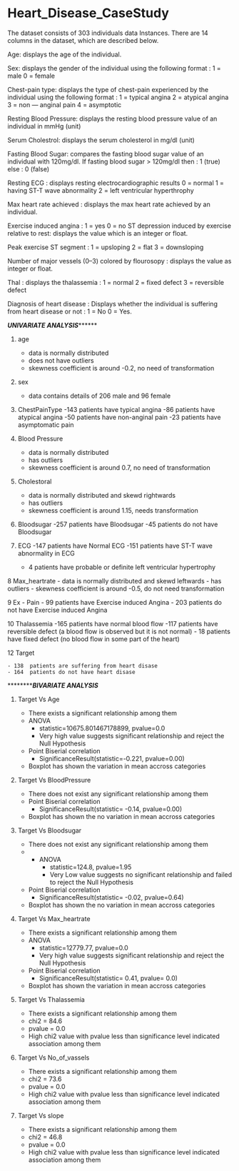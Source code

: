 # Heart_Disease_CaseStudy
The dataset consists of 303 individuals data Instances. There are 14 columns in the dataset, which are described below.

Age: displays the age of the individual.

Sex: displays the gender of the individual using the following format :
1 = male
0 = female

Chest-pain type: displays the type of chest-pain experienced by the individual using the following format :
1 = typical angina
2 = atypical angina
3 = non — anginal pain
4 = asymptotic

Resting Blood Pressure: displays the resting blood pressure value of an individual in mmHg (unit)

Serum Cholestrol: displays the serum cholesterol in mg/dl (unit)

Fasting Blood Sugar: compares the fasting blood sugar value of an individual with 120mg/dl.
If fasting blood sugar > 120mg/dl then : 1 (true)
else : 0 (false)

Resting ECG : displays resting electrocardiographic results
0 = normal
1 = having ST-T wave abnormality
2 = left ventricular hyperthrophy

Max heart rate achieved : displays the max heart rate achieved by an individual.

Exercise induced angina :
1 = yes
0 = no
ST depression induced by exercise relative to rest: displays the value which is an integer or float.

Peak exercise ST segment :
1 = upsloping
2 = flat
3 = downsloping

Number of major vessels (0–3) colored by flourosopy : displays the value as integer or float.

Thal : displays the thalassemia :
1 = normal
2 = fixed defect
3 = reversible defect

Diagnosis of heart disease : Displays whether the individual is suffering from heart disease or not :
1 = No
0 = Yes.


*************************UNIVARIATE ANALYSIS*******************************

1. age
	- data is normally distributed
	- does not have outliers
	- skewness coefficient is around -0.2, no need of transformation
2. sex
	- data contains details of 206 male and 96 female
	

3. ChestPainType
	-143 patients have typical angina
	-86   patients have atypical angina
	-50   patients have non-anginal pain
	-23   patients have asymptomatic pain

4. Blood Pressure
	- data is normally distributed
	- has outliers
	- skewness coefficient is around 0.7, no need of transformation

5. Cholestoral
	- data is normally distributed and skewd rightwards
	- has outliers
	- skewness coefficient is around  1.15,  needs transformation


6. Bloodsugar
	-257 patients have Bloodsugar
	-45   patients do not have Bloodsugar

7. ECG
	-147  patients have Normal ECG
	-151   patients have ST-T wave abnormality in ECG
	- 4  patients have probable or definite left ventricular hypertrophy

8  Max_heartrate
	- data is normally distributed and skewd leftwards
	- has outliers
	- skewness coefficient is around -0.5,  do not need transformation

9 Ex - Pain
	- 99  patients have Exercise induced Angina
	- 203 patients do not have Exercise induced Angina


10 Thalassemia
	-165   patients have normal blood flow
	-117   patients have reversible defect (a blood flow is observed but it is not normal)
	- 18    patients have fixed defect (no blood flow in some part of the heart)
	



12 Target

	- 138  patients are suffering from heart disase
	- 164  patients do not have heart disase


***************************BIVARIATE ANALYSIS*******************

1. Target Vs Age
	- There exists a significant relationship among them
	- ANOVA
		- statistic=10675.801467178899, pvalue=0.0
		* Very high value suggests significant relationship and reject the Null Hypothesis
	- Point Biserial correlation
		- SignificanceResult(statistic=-0.221, pvalue=0.00)
	- Boxplot has shown the variation in mean accross categories

2. Target Vs BloodPressure
	- There does not exist any significant relationship among them
	- Point Biserial correlation
		- SignificanceResult(statistic= -0.14, pvalue=0.00)
	- Boxplot has shown the  no variation in mean accross categories


3. Target Vs Bloodsugar
	- There does not exist any significant relationship among them
	- - ANOVA
		- statistic=124.8, pvalue=1.95
		* Very Low value suggests no  significant relationship and failed to reject the Null Hypothesis
	- Point Biserial correlation
		- SignificanceResult(statistic= -0.02, pvalue=0.64)
	- Boxplot has shown the  no variation in mean accross categories


4. Target Vs Max_heartrate
	- There exists a significant relationship among them
	- ANOVA
		- statistic=12779.77, pvalue=0.0
		* Very high value suggests significant relationship and reject the Null Hypothesis
	- Point Biserial correlation
		- SignificanceResult(statistic= 0.41, pvalue= 0.0)
	- Boxplot has shown the variation in mean accross categories


5. Target Vs Thalassemia
	- There exists a significant relationship among them
	- chi2 = 84.6
	- pvalue = 0.0
	* High chi2 value with pvalue less than significance level indicated association among them

6. Target Vs No_of_vassels
	- There exists a significant relationship among them
	- chi2 = 73.6
	- pvalue = 0.0
	* High chi2 value with pvalue less than significance level indicated association among them


7. Target Vs slope
	- There exists a significant relationship among them
	- chi2 = 46.8
	- pvalue = 0.0
	* High chi2 value with pvalue less than significance level indicated association among them







